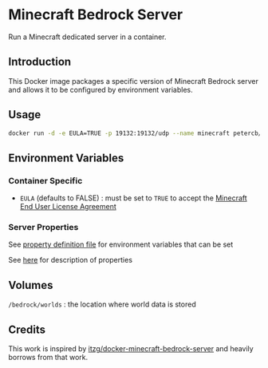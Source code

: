 # Minecraft Bedrock Server
Run a Minecraft dedicated server in a container.

## Introduction
This Docker image packages a specific version of Minecraft Bedrock server and allows it to be configured by environment variables.

## Usage

```bash
docker run -d -e EULA=TRUE -p 19132:19132/udp --name minecraft petercb/minecraft-bedrock-server
```

## Environment Variables

### Container Specific

- `EULA` (defaults to FALSE) : must be set to `TRUE` to accept the [Minecraft End User License Agreement](https://minecraft.net/terms)

### Server Properties

See [property definition file](property-definitions.json) for environment variables that can be set

See [here](https://minecraft.gamepedia.com/Server.properties#Bedrock_Edition_3) for description of properties

## Volumes

`/bedrock/worlds` : the location where world data is stored

## Credits

This work is inspired by [itzg/docker-minecraft-bedrock-server](https://github.com/itzg/docker-minecraft-bedrock-server) and heavily borrows from that work.
